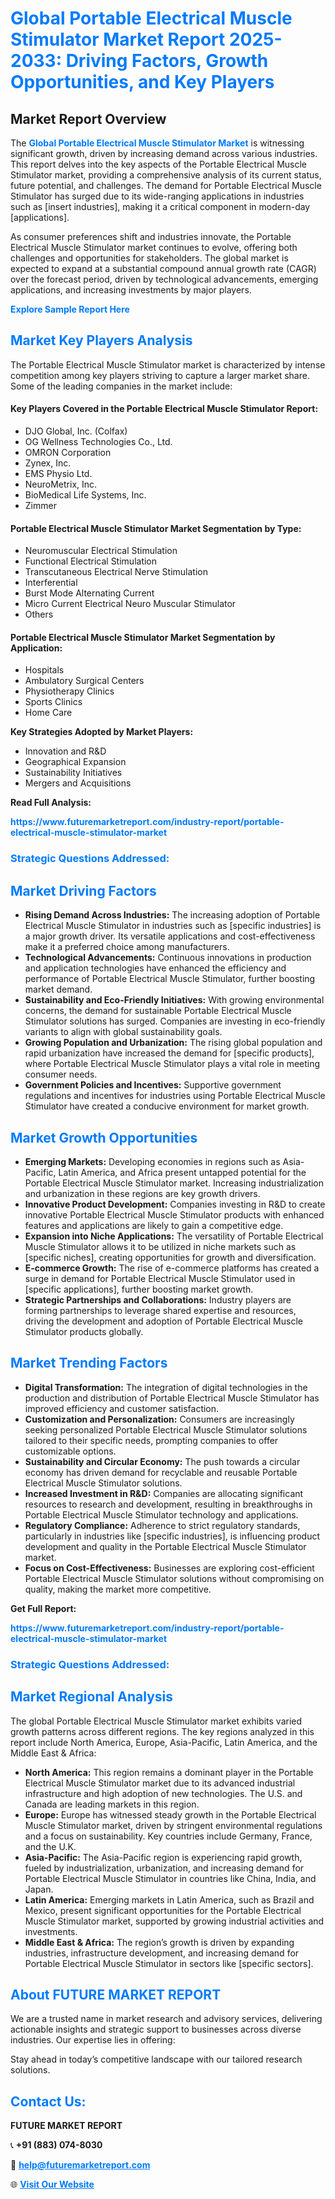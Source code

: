 <h1 style="color: #007BFF;">Global Portable Electrical Muscle Stimulator Market Report 2025-2033: Driving Factors, Growth Opportunities, and Key Players</h1>

<section id="overview">
<h2>Market Report Overview</h2>
<p>The <a href="https://www.futuremarketreport.com/industry-report/portable-electrical-muscle-stimulator-market" style="color: #007BFF; text-decoration: none;"><strong>Global Portable Electrical Muscle Stimulator Market</strong></a> is witnessing significant growth, driven by increasing demand across various industries. This report delves into the key aspects of the Portable Electrical Muscle Stimulator market, providing a comprehensive analysis of its current status, future potential, and challenges. The demand for Portable Electrical Muscle Stimulator has surged due to its wide-ranging applications in industries such as [insert industries], making it a critical component in modern-day [applications].</p>
<p>As consumer preferences shift and industries innovate, the Portable Electrical Muscle Stimulator market continues to evolve, offering both challenges and opportunities for stakeholders. The global market is expected to expand at a substantial compound annual growth rate (CAGR) over the forecast period, driven by technological advancements, emerging applications, and increasing investments by major players.</p>
</section>

<section id="overview">
<p><a href="https://www.futuremarketreport.com/request-sample/reportId=77886" style="color: #007BFF; text-decoration: none;"><strong>Explore Sample Report Here</strong></a></p>
</section>

<section id="key-players">
<h2 style="color: #007BFF;">Market Key Players Analysis</h2>
<p>The Portable Electrical Muscle Stimulator market is characterized by intense competition among key players striving to capture a larger market share. Some of the leading companies in the market include:</p>
<h4>Key Players Covered in the Portable Electrical Muscle Stimulator Report:</h4>
<ul><li>DJO Global, Inc. (Colfax)</li><li>OG Wellness Technologies Co., Ltd.</li><li>OMRON Corporation</li><li>Zynex, Inc.</li><li>EMS Physio Ltd.</li><li>NeuroMetrix, Inc.</li><li>BioMedical Life Systems, Inc.</li><li>Zimmer</li></ul>
<h4>Portable Electrical Muscle Stimulator Market Segmentation by Type:</h4>
<ul><li>Neuromuscular Electrical Stimulation</li><li>Functional Electrical Stimulation</li><li>Transcutaneous Electrical Nerve Stimulation</li><li>Interferential</li><li>Burst Mode Alternating Current</li><li>Micro Current Electrical Neuro Muscular Stimulator</li><li>Others</li></ul>

<h4>Portable Electrical Muscle Stimulator Market Segmentation by Application:</h4>
<ul><li>Hospitals</li><li>Ambulatory Surgical Centers</li><li>Physiotherapy Clinics</li><li>Sports Clinics</li><li>Home Care</li></ul>
<p><strong>Key Strategies Adopted by Market Players:</strong></p>
<ul>
<li>Innovation and R&D</li>
<li>Geographical Expansion</li>
<li>Sustainability Initiatives</li>
<li>Mergers and Acquisitions</li>
</ul>
</section>

<section>
<p><strong>Read Full Analysis: </strong></p><a href="https://www.futuremarketreport.com/industry-report/portable-electrical-muscle-stimulator-market" style="color: #007BFF; text-decoration: none;"><strong>https://www.futuremarketreport.com/industry-report/portable-electrical-muscle-stimulator-market</strong></a>
<h3 style="color: #007BFF;">Strategic Questions Addressed:</h3>
</section>

<section id="driving-factors">
<h2 style="color: #007BFF;">Market Driving Factors</h2>
<ul>
<li><strong>Rising Demand Across Industries:</strong> The increasing adoption of Portable Electrical Muscle Stimulator in industries such as [specific industries] is a major growth driver. Its versatile applications and cost-effectiveness make it a preferred choice among manufacturers.</li>
<li><strong>Technological Advancements:</strong> Continuous innovations in production and application technologies have enhanced the efficiency and performance of Portable Electrical Muscle Stimulator, further boosting market demand.</li>
<li><strong>Sustainability and Eco-Friendly Initiatives:</strong> With growing environmental concerns, the demand for sustainable Portable Electrical Muscle Stimulator solutions has surged. Companies are investing in eco-friendly variants to align with global sustainability goals.</li>
<li><strong>Growing Population and Urbanization:</strong> The rising global population and rapid urbanization have increased the demand for [specific products], where Portable Electrical Muscle Stimulator plays a vital role in meeting consumer needs.</li>
<li><strong>Government Policies and Incentives:</strong> Supportive government regulations and incentives for industries using Portable Electrical Muscle Stimulator have created a conducive environment for market growth.</li>
</ul>
</section>

<section id="growth-opportunities">
<h2 style="color: #007BFF;">Market Growth Opportunities</h2>
<ul>
<li><strong>Emerging Markets:</strong> Developing economies in regions such as Asia-Pacific, Latin America, and Africa present untapped potential for the Portable Electrical Muscle Stimulator market. Increasing industrialization and urbanization in these regions are key growth drivers.</li>
<li><strong>Innovative Product Development:</strong> Companies investing in R&D to create innovative Portable Electrical Muscle Stimulator products with enhanced features and applications are likely to gain a competitive edge.</li>
<li><strong>Expansion into Niche Applications:</strong> The versatility of Portable Electrical Muscle Stimulator allows it to be utilized in niche markets such as [specific niches], creating opportunities for growth and diversification.</li>
<li><strong>E-commerce Growth:</strong> The rise of e-commerce platforms has created a surge in demand for Portable Electrical Muscle Stimulator used in [specific applications], further boosting market growth.</li>
<li><strong>Strategic Partnerships and Collaborations:</strong> Industry players are forming partnerships to leverage shared expertise and resources, driving the development and adoption of Portable Electrical Muscle Stimulator products globally.</li>
</ul>
</section>

<section id="trending-factors">
<h2 style="color: #007BFF;">Market Trending Factors</h2>
<ul>
<li><strong>Digital Transformation:</strong> The integration of digital technologies in the production and distribution of Portable Electrical Muscle Stimulator has improved efficiency and customer satisfaction.</li>
<li><strong>Customization and Personalization:</strong> Consumers are increasingly seeking personalized Portable Electrical Muscle Stimulator solutions tailored to their specific needs, prompting companies to offer customizable options.</li>
<li><strong>Sustainability and Circular Economy:</strong> The push towards a circular economy has driven demand for recyclable and reusable Portable Electrical Muscle Stimulator solutions.</li>
<li><strong>Increased Investment in R&D:</strong> Companies are allocating significant resources to research and development, resulting in breakthroughs in Portable Electrical Muscle Stimulator technology and applications.</li>
<li><strong>Regulatory Compliance:</strong> Adherence to strict regulatory standards, particularly in industries like [specific industries], is influencing product development and quality in the Portable Electrical Muscle Stimulator market.</li>
<li><strong>Focus on Cost-Effectiveness:</strong> Businesses are exploring cost-efficient Portable Electrical Muscle Stimulator solutions without compromising on quality, making the market more competitive.</li>
</ul>
</section>

<section>
<p><strong>Get Full Report: </strong></p><a href="https://www.futuremarketreport.com/industry-report/portable-electrical-muscle-stimulator-market" style="color: #007BFF; text-decoration: none;"><strong>https://www.futuremarketreport.com/industry-report/portable-electrical-muscle-stimulator-market</strong></a>
<h3 style="color: #007BFF;">Strategic Questions Addressed:</h3>
</section>


<section id="regional-analysis">
<h2 style="color: #007BFF;">Market Regional Analysis</h2>
<p>The global Portable Electrical Muscle Stimulator market exhibits varied growth patterns across different regions. The key regions analyzed in this report include North America, Europe, Asia-Pacific, Latin America, and the Middle East & Africa:</p>
<ul>
<li><strong>North America:</strong> This region remains a dominant player in the Portable Electrical Muscle Stimulator market due to its advanced industrial infrastructure and high adoption of new technologies. The U.S. and Canada are leading markets in this region.</li>
<li><strong>Europe:</strong> Europe has witnessed steady growth in the Portable Electrical Muscle Stimulator market, driven by stringent environmental regulations and a focus on sustainability. Key countries include Germany, France, and the U.K.</li>
<li><strong>Asia-Pacific:</strong> The Asia-Pacific region is experiencing rapid growth, fueled by industrialization, urbanization, and increasing demand for Portable Electrical Muscle Stimulator in countries like China, India, and Japan.</li>
<li><strong>Latin America:</strong> Emerging markets in Latin America, such as Brazil and Mexico, present significant opportunities for the Portable Electrical Muscle Stimulator market, supported by growing industrial activities and investments.</li>
<li><strong>Middle East & Africa:</strong> The region’s growth is driven by expanding industries, infrastructure development, and increasing demand for Portable Electrical Muscle Stimulator in sectors like [specific sectors].</li>
</ul>
</section>

<footer>
<h2 style="color: #007BFF;">About FUTURE MARKET REPORT</h2>
<p>We are a trusted name in market research and advisory services, delivering actionable insights and strategic support to businesses across diverse industries. Our expertise lies in offering:</p>

<p>Stay ahead in today’s competitive landscape with our tailored research solutions.</p>

<h2 style="color: #007BFF;">Contact Us:</h2>
<p><strong>FUTURE MARKET REPORT</strong></p>
<p>📞 <strong>+91 (883) 074-8030</strong></p>
<p>📧 <strong><a href="mailto:help@futuremarketreport.com" style="color: #007BFF;">help@futuremarketreport.com</a></strong></p>
<p>🌐 <strong><a href="https://www.futuremarketreport.com/" style="color: #007BFF;">Visit Our Website</a></strong></p>
</footer>